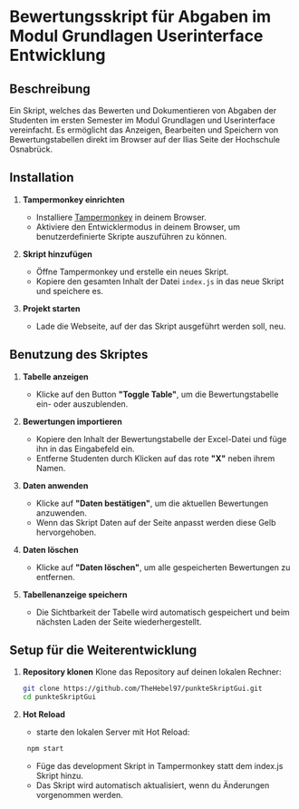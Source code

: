 # Bewertungsskript für Abgaben im Modul Grundlagen Userinterface Entwicklung

## Beschreibung

Ein Skript, welches das Bewerten und Dokumentieren von Abgaben der Studenten im ersten Semester im Modul Grundlagen
und Userinterface vereinfacht. Es ermöglicht das Anzeigen, Bearbeiten und Speichern von Bewertungstabellen direkt
im Browser auf der Ilias Seite der Hochschule Osnabrück.

## Installation

1. **Tampermonkey einrichten**
    - Installiere [Tampermonkey](https://www.tampermonkey.net/) in deinem Browser.
    - Aktiviere den Entwicklermodus in deinem Browser, um benutzerdefinierte Skripte auszuführen zu können.

2. **Skript hinzufügen**
    - Öffne Tampermonkey und erstelle ein neues Skript.
    - Kopiere den gesamten Inhalt der Datei `index.js` in das neue Skript und speichere es.

3. **Projekt starten**
    - Lade die Webseite, auf der das Skript ausgeführt werden soll, neu.

## Benutzung des Skriptes

1. **Tabelle anzeigen**
    - Klicke auf den Button **"Toggle Table"**, um die Bewertungstabelle ein- oder auszublenden.

2. **Bewertungen importieren**
    - Kopiere den Inhalt der Bewertungstabelle der Excel-Datei und füge ihn in das Eingabefeld ein.
    - Entferne Studenten durch Klicken auf das rote **"X"** neben ihrem Namen.

3. **Daten anwenden**
    - Klicke auf **"Daten bestätigen"**, um die aktuellen Bewertungen anzuwenden.
    - Wenn das Skript Daten auf der Seite anpasst werden diese Gelb hervorgehoben.

4. **Daten löschen**
    - Klicke auf **"Daten löschen"**, um alle gespeicherten Bewertungen zu entfernen.

5. **Tabellenanzeige speichern**
    - Die Sichtbarkeit der Tabelle wird automatisch gespeichert und beim nächsten Laden der Seite wiederhergestellt.

## Setup für die Weiterentwicklung

1. **Repository klonen**
   Klone das Repository auf deinen lokalen Rechner:
   ```bash
   git clone https://github.com/TheHebel97/punkteSkriptGui.git
   cd punkteSkriptGui
    ```

2. **Hot Reload**
   - starte  den lokalen Server mit Hot Reload:
   ```bash
    npm start
    ```
   - Füge das development Skript in Tampermonkey statt dem index.js Skript hinzu.
   - Das Skript wird automatisch aktualisiert, wenn du Änderungen vorgenommen werden.